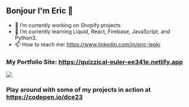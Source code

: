 ## Bonjour I'm Eric 👋

- 🔭 I’m currently working on Shopify projects
- 🌱 I’m currently learning Liquid, React, Firebase, JavaScript, and Python3.
- 📫 How to reach me: https://www.linkedin.com/in/eric-lepki

### My Portfolio Site: https://quizzical-euler-ee341e.netlify.app

<img src="https://github-readme-stats.vercel.app/api?username=dce23&&show_icons=true&title_color=ffffff&icon_color=bb2acf&text_color=ffffff&bg_color=009933">

### Play around with some of my projects in action at https://codepen.io/dce23

